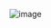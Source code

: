 ![image](https://user-images.githubusercontent.com/80905254/122024703-94df2900-cdc0-11eb-963b-f65f06e3bd4e.png)
